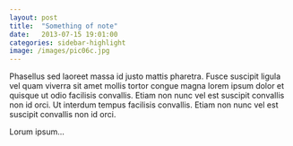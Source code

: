 ```yaml
---
layout: post
title:  "Something of note"
date:   2013-07-15 19:01:00
categories: sidebar-highlight
image: /images/pic06c.jpg
---
```


Phasellus sed laoreet massa id justo mattis pharetra. Fusce suscipit ligula vel quam viverra sit amet mollis tortor congue magna lorem ipsum dolor et quisque ut odio facilisis convallis. Etiam non nunc vel est suscipit convallis non id orci. Ut interdum tempus facilisis convallis. Etiam non nunc vel est suscipit convallis non id orci.

Lorum ipsum...


